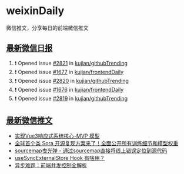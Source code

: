 # weixinDaily
微信推文，分享每日的前端微信推文

## [最新微信日报](https://github.com/kujian/weixinDaily/issues)

<!--START_SECTION:activity-->
1. ❗ Opened issue [#2821](https://github.com/kujian/githubTrending/issues/2821) in [kujian/githubTrending](https://github.com/kujian/githubTrending)
2. ❗ Opened issue [#1677](https://github.com/kujian/frontendDaily/issues/1677) in [kujian/frontendDaily](https://github.com/kujian/frontendDaily)
3. ❗ Opened issue [#2820](https://github.com/kujian/githubTrending/issues/2820) in [kujian/githubTrending](https://github.com/kujian/githubTrending)
4. ❗ Opened issue [#1676](https://github.com/kujian/frontendDaily/issues/1676) in [kujian/frontendDaily](https://github.com/kujian/frontendDaily)
5. ❗ Opened issue [#2819](https://github.com/kujian/githubTrending/issues/2819) in [kujian/githubTrending](https://github.com/kujian/githubTrending)
<!--END_SECTION:activity-->


## [最新微信推文](https://weixin.qdkfweb.cn/)

<!-- BLOG-POST-LIST:START -->
- [实现Vue3响应式系统核心-MVP 模型](https://weixin.qdkfweb.cn/41706.html)
- [全球首个类 Sora 开源复现方案来了！全面公开所有训练细节和模型权重](https://weixin.qdkfweb.cn/41712.html)
- [sourcemap曳光弹 - 通过sourcemap直接将线上错误定位到源代码](https://weixin.qdkfweb.cn/41728.html)
- [useSyncExternalStore Hook 有啥用？](https://weixin.qdkfweb.cn/41737.html)
- [异步难题：前端并发控制全解析](https://weixin.qdkfweb.cn/41713.html)
<!-- BLOG-POST-LIST:END -->